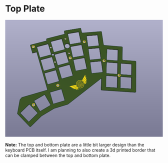 # Top Plate

![Render Image](../../Pictures/TopPlate.png?raw=true)

**Note:** The top and bottom plate are a little bit larger design than the keyboard PCB itself. I am planning to also create a 3d printed border that can be clamped between the top and bottom plate.